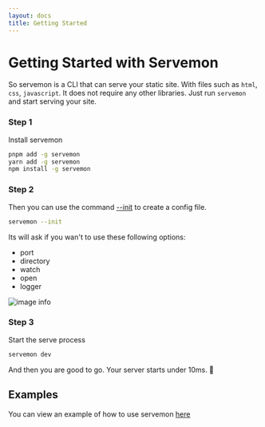 ```yaml
---
layout: docs
title: Getting Started
---
```


# Getting Started with Servemon

So servemon is a CLI that can serve your static site. With files such as `html`, `css`, `javascript`. It does not require any other libraries. Just run `servemon` and start serving your site.

### Step 1

Install servemon

```bash
pnpm add -g servemon
yarn add -g servemon
npm install -g servemon
```

### Step 2

Then you can use the command [--init](/commands#⚡%EF%B8%8F-run) to create a config file.

```bash
servemon --init
```

Its will ask if you wan't to use these following options:

-   port
-   directory
-   watch
-   open
-   logger

![image info](https://i.ibb.co/x7mWJBL/init-cmd.gif)

### Step 3

Start the serve process

```bash
servemon dev
```

And then you are good to go. Your server starts under 10ms. 🥳

## Examples

You can view an example of how to use servemon [here](https://github.com/lassv/servemon/tree/main/examples)
